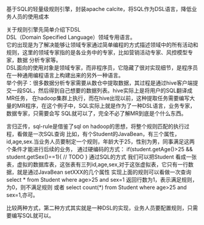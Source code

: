 基于SQL的轻量级规则引擎，封装apache calcite，将SQL作为DSL语言，降低业务人员的使用成本

关于规则引擎先简单介绍下DSL  
DSL（Domain Specified Language）领域专用语言。  
它的出现是为了解决能够让领域专家通过简单编程的方式描述领域中的所有活动和规则，这里的领域专家指的是各业务中的专家，比如营销活动专家、风控模型专家，数据
分析专家等。  
DSL面向的使用对象是领域专家，而非程序员，它隐藏了很对实现细节，是程序员在一种通用编程语言上构建出来的另外一种语言。  
举个例子：很多数据分析专家需要从数仓中提取数据，其过程是通过hive客户端提交一段SQL，然后得到自己想要的数据列表。hive实际上是将用户的SQL翻译成MR任务，
在hadoop集群上执行，而在hive出现以前，这种提取任务需要编写大量的MR程序，在这个例子中，SQL实际上就是作为了一种DSL语言，业务专家，数据专家，只需要会写
SQL就可以了，完全不必了解MR到底是个什么东西。  
  
言归正传，sql-rule是借鉴了sql on hadoop的思想，将整个规则匹配的执行过程，看做是一次SQL查询
比如，有个Student的JavaBean，有三个属性，id,age,sex.当业务人员要制定一个规则，年龄大于25，性别为男，同事满足这两个条件才能进行后续的业务，
通过硬编码的方式：
if(student.getAge()>25 && student.getSex()==1){
  // TODO
}
通过SQL的方式
我们可以把Student 看成一张表，虚拟的数据库表，这张表有三列id,age,sex,对于这张虚拟表，它只有一行数据，就是通过JavaBean setXXX的几个属性
实现上面的规则可以看做一次查询
select * from Student where age>25 and sex=1
返回行数为1，表示满足规则，为0，则不满足规则
或者
select count(*) from Student where age>25 and sex=1,亦可。

比较两种方式，第二种方式其实就是一种DSL的实现，业务人员要配置规则，只需要编写SQL就可以。

